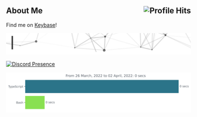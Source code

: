 <h2>About Me <img align="right" alt="Profile Hits" src="https://komarev.com/ghpvc/?username=kannadev&style=flat-square"></h2>

Find me on [Keybase](https://keybase.io/hazeldev)!

[<img src="https://raw.githubusercontent.com/KannaDev/KannaDev/main/intro.gif" alt="👋 Hi there! I'm Kanna." title="👋 Hi there! I'm Kanna"/>](https://github.com/KannaDev/)

[![Discord Presence](https://lanyard.cnrad.dev/api/317728561106518019)](https://discord.com/users/317728561106518019)


<a href="https://github.com/avinal/Profile-Readme-WakaTime"><img src="https://github.com/KannaDev/KannaDev/blob/main/images/stat.svg" alt="KannaDev WakaTime Activity" align=center/></a>
